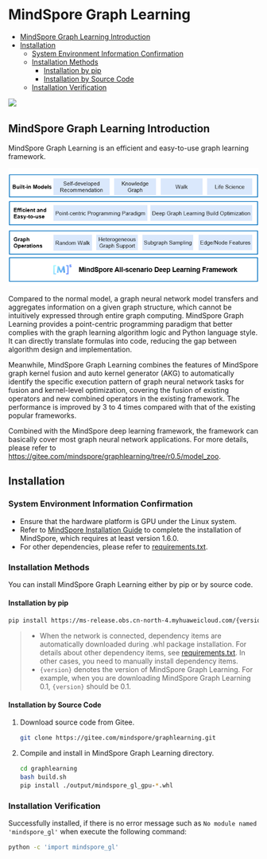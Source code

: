 # MindSpore Graph Learning

- [MindSpore Graph Learning Introduction](#mindspore-graph-learning-introduction)
- [Installation](#installation)
    - [System Environment Information Confirmation](#system-environment-information-confirmation)
    - [Installation Methods](#installation-methods)
        - [Installation by pip](#installation-by-pip)
        - [Installation by Source Code](#installation-by-source-code)
    - [Installation Verification](#installation-verification)

<a href="https://gitee.com/mindspore/docs/blob/r1.6/docs/graphlearning/docs/source_en/mindspore_graphlearning_install.md" target="_blank"><img src="https://gitee.com/mindspore/docs/raw/r1.6/resource/_static/logo_source_en.png"></a>&nbsp;&nbsp;

## MindSpore Graph Learning Introduction

MindSpore Graph Learning is an efficient and easy-to-use graph learning framework.

![GraphLearning_architecture](./images/MindSpore_GraphLearning_architecture.PNG)

Compared to the normal model, a graph neural network model transfers and aggregates information on a given graph structure, which cannot be intuitively expressed through entire graph computing. MindSpore Graph Learning provides a point-centric programming paradigm that better complies with the graph learning algorithm logic and Python language style. It can directly translate formulas into code, reducing the gap between algorithm design and implementation.

Meanwhile, MindSpore Graph Learning combines the features of MindSpore graph kernel fusion and auto kernel generator (AKG) to automatically identify the specific execution pattern of graph neural network tasks for fusion and kernel-level optimization, covering the fusion of existing operators and new combined operators in the existing framework. The performance is improved by 3 to 4 times compared with that of the existing popular frameworks.

Combined with the MindSpore deep learning framework, the framework can basically cover most graph neural network applications. For more details, please refer to <https://gitee.com/mindspore/graphlearning/tree/r0.5/model_zoo>.

## Installation

### System Environment Information Confirmation

- Ensure that the hardware platform is GPU under the Linux system.
- Refer to [MindSpore Installation Guide](https://www.mindspore.cn/install/en) to complete the installation of MindSpore, which requires at least version 1.6.0.
- For other dependencies, please refer to [requirements.txt](https://gitee.com/mindspore/graphlearning/blob/r0.5/requirements.txt).

### Installation Methods

You can install MindSpore Graph Learning either by pip or by source code.

#### Installation by pip

```bash
pip install https://ms-release.obs.cn-north-4.myhuaweicloud.com/{version}/GraphLearning/any/mindspore_gl_gpu-{version}-cp37-cp37m-linux_x86_64.whl --trusted-host ms-release.obs.cn-north-4.myhuaweicloud.com -i https://pypi.tuna.tsinghua.edu.cn/simple
```

> - When the network is connected, dependency items are automatically downloaded during .whl package installation. For details about other dependency items, see [requirements.txt](https://gitee.com/mindspore/graphlearning/blob/r0.5/requirements.txt). In other cases, you need to manually install dependency items.
> - `{version}` denotes the version of MindSpore Graph Learning. For example, when you are downloading MindSpore Graph Learning 0.1, `{version}` should be 0.1.

#### Installation by Source Code

1. Download source code from Gitee.

    ```bash
    git clone https://gitee.com/mindspore/graphlearning.git
    ```

2. Compile and install in MindSpore Graph Learning directory.

    ```bash
    cd graphlearning
    bash build.sh
    pip install ./output/mindspore_gl_gpu-*.whl
    ```

### Installation Verification

Successfully installed, if there is no error message such as `No module named 'mindspore_gl'` when execute the following command:

```bash
python -c 'import mindspore_gl'
```
